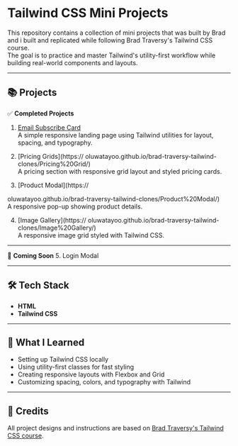 # Tailwind CSS Mini Projects

This repository contains a collection of mini projects that was built by Brad and i built and replicated while following Brad Traversy's Tailwind CSS course.  
The goal is to practice and master Tailwind's utility-first workflow while building real-world components and layouts.

---

## 📚 Projects

✅ **Completed Projects**

1. [Email Subscribe Card](https://oluwatayoo.github.io/brad-traversy-tailwind-clones/Email%20Subscribe%20Card/)  
   A simple responsive landing page using Tailwind utilities for layout, spacing, and typography.

2. [Pricing Grids](https://
oluwatayoo.github.io/brad-traversy-tailwind-clones/Pricing%20Grid/)  
   A pricing section with responsive grid layout and styled pricing cards.

3. [Product Modal](https://

oluwatayoo.github.io/brad-traversy-tailwind-clones/Product%20Modal/)  
   A responsive pop-up showing product details.

4. [Image Gallery](https://
oluwatayoo.github.io/brad-traversy-tailwind-clones/Image%20Gallery/)  
   A responsive image grid styled with Tailwind CSS.

---

🚧 **Coming Soon**
5. Login Modal

---

## 🛠️ Tech Stack

- **HTML**
- **Tailwind CSS**

---

## 🎯 What I Learned

- Setting up Tailwind CSS locally
- Using utility-first classes for fast styling
- Creating responsive layouts with Flexbox and Grid
- Customizing spacing, colors, and typography with Tailwind

---

## 🙏 Credits

All project designs and instructions are based on [Brad Traversy's Tailwind CSS course](https://www.traversymedia.com/).
